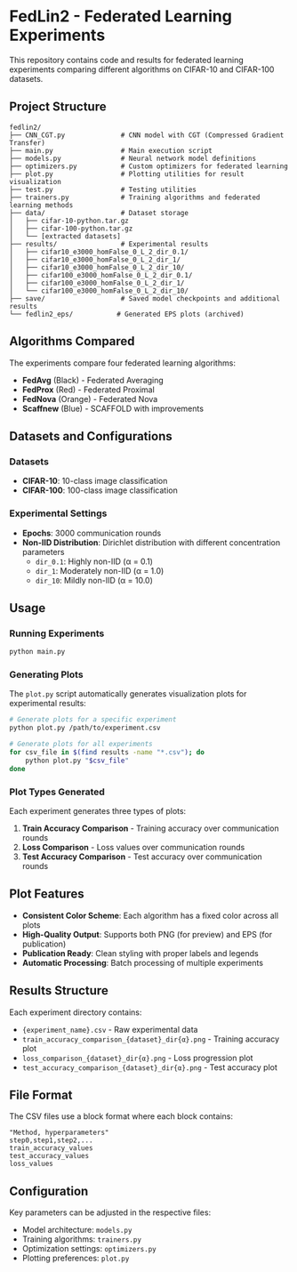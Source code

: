 # FedLin2 - Federated Learning Experiments

This repository contains code and results for federated learning experiments comparing different algorithms on CIFAR-10 and CIFAR-100 datasets.

## Project Structure

```
fedlin2/
├── CNN_CGT.py              # CNN model with CGT (Compressed Gradient Transfer)
├── main.py                 # Main execution script
├── models.py               # Neural network model definitions
├── optimizers.py           # Custom optimizers for federated learning
├── plot.py                 # Plotting utilities for result visualization
├── test.py                 # Testing utilities
├── trainers.py             # Training algorithms and federated learning methods
├── data/                   # Dataset storage
│   ├── cifar-10-python.tar.gz
│   ├── cifar-100-python.tar.gz
│   └── [extracted datasets]
├── results/                # Experimental results
│   ├── cifar10_e3000_homFalse_0_L_2_dir_0.1/
│   ├── cifar10_e3000_homFalse_0_L_2_dir_1/
│   ├── cifar10_e3000_homFalse_0_L_2_dir_10/
│   ├── cifar100_e3000_homFalse_0_L_2_dir_0.1/
│   ├── cifar100_e3000_homFalse_0_L_2_dir_1/
│   └── cifar100_e3000_homFalse_0_L_2_dir_10/
├── save/                   # Saved model checkpoints and additional results
└── fedlin2_eps/           # Generated EPS plots (archived)
```

## Algorithms Compared

The experiments compare four federated learning algorithms:

- **FedAvg** (Black) - Federated Averaging
- **FedProx** (Red) - Federated Proximal
- **FedNova** (Orange) - Federated Nova
- **Scaffnew** (Blue) - SCAFFOLD with improvements

## Datasets and Configurations

### Datasets
- **CIFAR-10**: 10-class image classification
- **CIFAR-100**: 100-class image classification

### Experimental Settings
- **Epochs**: 3000 communication rounds
- **Non-IID Distribution**: Dirichlet distribution with different concentration parameters
  - `dir_0.1`: Highly non-IID (α = 0.1)
  - `dir_1`: Moderately non-IID (α = 1.0)
  - `dir_10`: Mildly non-IID (α = 10.0)

## Usage

### Running Experiments
```bash
python main.py
```

### Generating Plots
The `plot.py` script automatically generates visualization plots for experimental results:

```bash
# Generate plots for a specific experiment
python plot.py /path/to/experiment.csv

# Generate plots for all experiments
for csv_file in $(find results -name "*.csv"); do
    python plot.py "$csv_file"
done
```

### Plot Types Generated
Each experiment generates three types of plots:
1. **Train Accuracy Comparison** - Training accuracy over communication rounds
2. **Loss Comparison** - Loss values over communication rounds  
3. **Test Accuracy Comparison** - Test accuracy over communication rounds

## Plot Features

- **Consistent Color Scheme**: Each algorithm has a fixed color across all plots
- **High-Quality Output**: Supports both PNG (for preview) and EPS (for publication)
- **Publication Ready**: Clean styling with proper labels and legends
- **Automatic Processing**: Batch processing of multiple experiments

## Results Structure

Each experiment directory contains:
- `{experiment_name}.csv` - Raw experimental data
- `train_accuracy_comparison_{dataset}_dir{α}.png` - Training accuracy plot
- `loss_comparison_{dataset}_dir{α}.png` - Loss progression plot
- `test_accuracy_comparison_{dataset}_dir{α}.png` - Test accuracy plot

## File Format

The CSV files use a block format where each block contains:
```
"Method, hyperparameters"
step0,step1,step2,...
train_accuracy_values
test_accuracy_values
loss_values
```

## Configuration

Key parameters can be adjusted in the respective files:
- Model architecture: `models.py`
- Training algorithms: `trainers.py`
- Optimization settings: `optimizers.py`
- Plotting preferences: `plot.py`